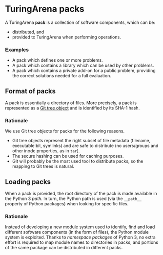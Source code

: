 # TuringArena packs

A TuringArena **pack** is a collection of software components, which can be:

- distributed, and
- provided to TuringArena when performing operations.

### Examples

- A pack which defines one or more problems.
- A pack which contains a library which can be used by other problems.
- A pack which contains a private add-on for a public problem, providing the correct solutions needed for a full evaluation.

## Format of packs

A pack is essentially a directory of files.
More precisely, a pack is represented as a
[Git tree object](https://git-scm.com/book/en/v2/Git-Internals-Git-Objects#_tree_objects) and is identified by its SHA-1 hash.

### Rationale

We use Git tree objects for packs for the following reasons.

- Git tree objects represent the right subset of file metadata (filename, executable bit, symlinks) and are safe to distribute (no users/groups and other inode properties, as in `tar`).
- The secure hashing can be used for caching purposes.
- Git will probably be the most used tool to distribute packs, so the mapping to Git trees is natural.

## Loading packs

When a pack is provided, the root directory of the pack is made available in the Python 3 *path*.
In turn, the Python path is used
(via the `__path__` property of Python packages)
when looking for specific files.

### Rationale

Instead of developing a new module system used to identify, find and load different software components (in the form of files), the Python module system is exploited.
Thanks to *namespace packages* of Python 3, no extra effort is required to map module names to directories in packs,
and portions of the same package can be distributed in different packs.
